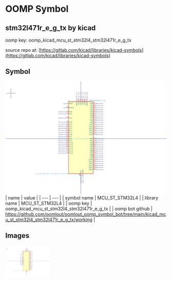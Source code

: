 # OOMP Symbol  
## stm32l471r_e_g_tx  by kicad  
  
oomp key: oomp_kicad_mcu_st_stm32l4_stm32l471r_e_g_tx  
  
source repo at: [https://gitlab.com/kicad/libraries/kicad-symbols](https://gitlab.com/kicad/libraries/kicad-symbols)  
## Symbol  
  
[![working.png](working_600.png)](working.png)  
| name | value | 
| --- | --- | 
| symbol name | MCU_ST_STM32L4 | 
| library name | MCU_ST_STM32L4 | 
| oomp key | oomp_kicad_mcu_st_stm32l4_stm32l471r_e_g_tx | 
| oomp bot github | https://github.com/oomlout/oomlout_oomp_symbol_bot/tree/main/kicad_mcu_st_stm32l4_stm32l471r_e_g_tx/working | 
## Images  
  
[![working.png](working_140.png)](working.png)  
